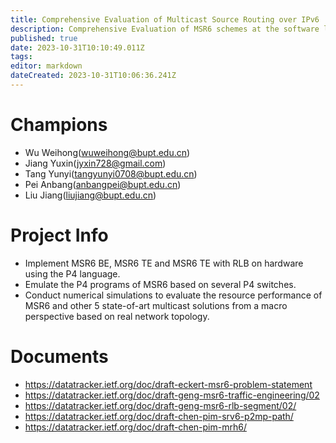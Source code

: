 ```yaml
---
title: Comprehensive Evaluation of Multicast Source Routing over IPv6
description: Comprehensive Evaluation of MSR6 schemes at the software level and the hardware level.
published: true
date: 2023-10-31T10:10:49.011Z
tags: 
editor: markdown
dateCreated: 2023-10-31T10:06:36.241Z
---
```


# Champions
- Wu Weihong(wuweihong@bupt.edu.cn)
- Jiang Yuxin(jyxin728@gmail.com)
- Tang Yunyi(tangyunyi0708@bupt.edu.cn)
- Pei Anbang(anbangpei@bupt.edu.cn)
- Liu Jiang(liujiang@bupt.edu.cn)


# Project Info
- Implement MSR6 BE, MSR6 TE and MSR6 TE with RLB on hardware using the P4 language. 
- Emulate the P4 programs of MSR6 based on several P4 switches.
- Conduct numerical simulations to evaluate the resource performance of MSR6 and other 5 state-of-art multicast solutions from a macro perspective based on real network topology.
# Documents
- https://datatracker.ietf.org/doc/draft-eckert-msr6-problem-statement
- https://datatracker.ietf.org/doc/draft-geng-msr6-traffic-engineering/02
- https://datatracker.ietf.org/doc/draft-geng-msr6-rlb-segment/02/
- https://datatracker.ietf.org/doc/draft-chen-pim-srv6-p2mp-path/
- https://datatracker.ietf.org/doc/draft-chen-pim-mrh6/
